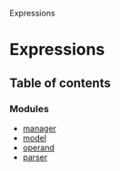Expressions

# Expressions

## Table of contents

### Modules

- [manager](modules/manager.md)
- [model](modules/model.md)
- [operand](modules/operand.md)
- [parser](modules/parser.md)
